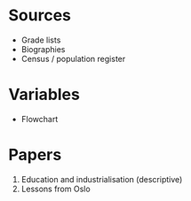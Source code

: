 # Sources
- Grade lists
- Biographies
- Census / population register

# Variables
- Flowchart

# Papers
1. Education and industrialisation (descriptive)
2. Lessons from Oslo
